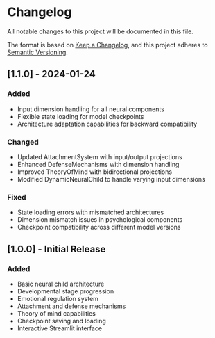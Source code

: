 # Changelog

All notable changes to this project will be documented in this file.

The format is based on [Keep a Changelog](https://keepachangelog.com/en/1.0.0/),
and this project adheres to [Semantic Versioning](https://semver.org/spec/v2.0.0.html).

## [1.1.0] - 2024-01-24

### Added
- Input dimension handling for all neural components
- Flexible state loading for model checkpoints
- Architecture adaptation capabilities for backward compatibility

### Changed
- Updated AttachmentSystem with input/output projections
- Enhanced DefenseMechanisms with dimension handling
- Improved TheoryOfMind with bidirectional projections
- Modified DynamicNeuralChild to handle varying input dimensions

### Fixed
- State loading errors with mismatched architectures
- Dimension mismatch issues in psychological components
- Checkpoint compatibility across different model versions

## [1.0.0] - Initial Release

### Added
- Basic neural child architecture
- Developmental stage progression
- Emotional regulation system
- Attachment and defense mechanisms
- Theory of mind capabilities
- Checkpoint saving and loading
- Interactive Streamlit interface 
